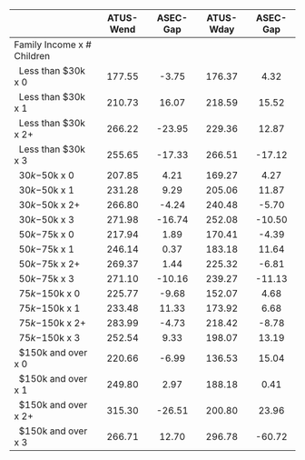 
|                      |    ATUS-Wend |     ASEC-Gap |    ATUS-Wday |     ASEC-Gap |
| -------------------- | :----------: | :----------: | :----------: | :----------: |
| Family Income x # Children |              |              |              |              |
| &nbsp;&nbsp;Less than $30k x 0 |       177.55 |        -3.75 |       176.37 |         4.32 |
| &nbsp;&nbsp;Less than $30k x 1 |       210.73 |        16.07 |       218.59 |        15.52 |
| &nbsp;&nbsp;Less than $30k x 2+ |       266.22 |       -23.95 |       229.36 |        12.87 |
| &nbsp;&nbsp;Less than $30k x 3 |       255.65 |       -17.33 |       266.51 |       -17.12 |
| &nbsp;&nbsp;$30k-$50k x 0 |       207.85 |         4.21 |       169.27 |         4.27 |
| &nbsp;&nbsp;$30k-$50k x 1 |       231.28 |         9.29 |       205.06 |        11.87 |
| &nbsp;&nbsp;$30k-$50k x 2+ |       266.80 |        -4.24 |       240.48 |        -5.70 |
| &nbsp;&nbsp;$30k-$50k x 3 |       271.98 |       -16.74 |       252.08 |       -10.50 |
| &nbsp;&nbsp;$50k-$75k x 0 |       217.94 |         1.89 |       170.41 |        -4.39 |
| &nbsp;&nbsp;$50k-$75k x 1 |       246.14 |         0.37 |       183.18 |        11.64 |
| &nbsp;&nbsp;$50k-$75k x 2+ |       269.37 |         1.44 |       225.32 |        -6.81 |
| &nbsp;&nbsp;$50k-$75k x 3 |       271.10 |       -10.16 |       239.27 |       -11.13 |
| &nbsp;&nbsp;$75k-$150k x 0 |       225.77 |        -9.68 |       152.07 |         4.68 |
| &nbsp;&nbsp;$75k-$150k x 1 |       233.48 |        11.33 |       173.92 |         6.68 |
| &nbsp;&nbsp;$75k-$150k x 2+ |       283.99 |        -4.73 |       218.42 |        -8.78 |
| &nbsp;&nbsp;$75k-$150k x 3 |       252.54 |         9.33 |       198.07 |        13.19 |
| &nbsp;&nbsp;$150k and over x 0 |       220.66 |        -6.99 |       136.53 |        15.04 |
| &nbsp;&nbsp;$150k and over x 1 |       249.80 |         2.97 |       188.18 |         0.41 |
| &nbsp;&nbsp;$150k and over x 2+ |       315.30 |       -26.51 |       200.80 |        23.96 |
| &nbsp;&nbsp;$150k and over x 3 |       266.71 |        12.70 |       296.78 |       -60.72 |


